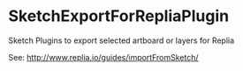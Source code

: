 # SketchExportForRepliaPlugin
Sketch Plugins to export selected artboard or layers for Replia

See: http://www.replia.io/guides/importFromSketch/
